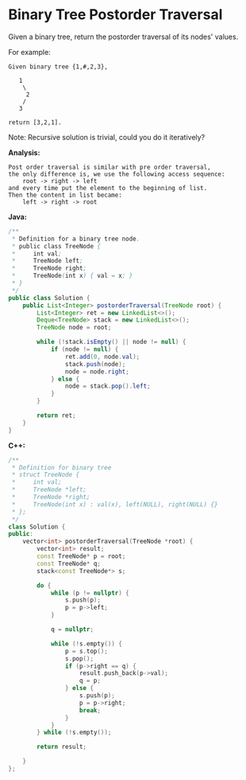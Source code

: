 # Binary Tree Postorder Traversal

Given a binary tree, return the postorder traversal of its nodes' values.

For example:

    Given binary tree {1,#,2,3},

       1
        \
         2
        /
       3

    return [3,2,1].

Note: Recursive solution is trivial, could you do it iteratively?

**Analysis:**
```
Post order traversal is similar with pre order traversal,
the only difference is, we use the following access sequence:
    root -> right -> left
and every time put the element to the beginning of list.
Then the content in list became:
    left -> right -> root
```

**Java:**
```java
/**
 * Definition for a binary tree node.
 * public class TreeNode {
 *     int val;
 *     TreeNode left;
 *     TreeNode right;
 *     TreeNode(int x) { val = x; }
 * }
 */
public class Solution {
    public List<Integer> postorderTraversal(TreeNode root) {
        List<Integer> ret = new LinkedList<>();
        Deque<TreeNode> stack = new LinkedList<>();
        TreeNode node = root;

        while (!stack.isEmpty() || node != null) {
            if (node != null) {
                ret.add(0, node.val);
                stack.push(node);
                node = node.right;
            } else {
                node = stack.pop().left;
            }
        }

        return ret;
    }
}
```

**C++:**
```c++
/**
 * Definition for binary tree
 * struct TreeNode {
 *     int val;
 *     TreeNode *left;
 *     TreeNode *right;
 *     TreeNode(int x) : val(x), left(NULL), right(NULL) {}
 * };
 */
class Solution {
public:
    vector<int> postorderTraversal(TreeNode *root) {
        vector<int> result;
        const TreeNode* p = root;
        const TreeNode* q;
        stack<const TreeNode*> s;

        do {
            while (p != nullptr) {
                s.push(p);
                p = p->left;
            }

            q = nullptr;

            while (!s.empty()) {
                p = s.top();
                s.pop();
                if (p->right == q) {
                    result.push_back(p->val);
                    q = p;
                } else {
                    s.push(p);
                    p = p->right;
                    break;
                }
            }
        } while (!s.empty());

        return result;

    }
};
```
